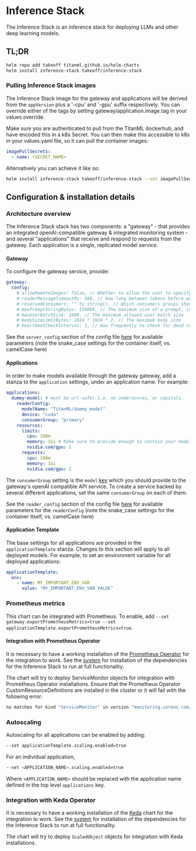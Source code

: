 # Inference Stack

The Inference Stack is an inference stack for deploying LLMs and other deep learning models.

## TL;DR

```bash
helm repo add takeoff titanml.github.io/helm-charts
helm install inference-stack takeoff/inference-stack
```

### Pulling Inference Stack images

The Inference Stack image for the gateway and applications will be derived from the `appVersion` plus a '-cpu' and '-gpu' suffix respectively. You can override either of the tags by setting gateway/application.image.tag in your values override.

Make sure you are authenticated to pull from the TitanML dockerhub, and have encoded this in a k8s Secret. You can then make this accessible to k8s in your values.yaml file, so it can pull the container images:

```yaml
imagePullSecrets:
  - name: <SECRET_NAME>
```

Alternatively you can achieve it like so:

```bash
helm install inference-stack takeoff/inference-stack --set imagePullSecrets[0].name=<SECRET_NAME>
```

## Configuration & installation details

### Architecture overview

The Inference Stack stack has two components: a "gateway" - that provides an integrated openAI-compatible gateway & integrated monitoring system - and several "applications" that receive and respond to requests from the gateway.
Each application is a single, replicated model service.

#### Gateway

To configure the gateway service, provide:

```yaml
gateway:
  config:
    # allowRemoteImages: false, // Whether to allow the user to specify url image requests
    # readerMessageTimeoutMs: 500, // How long between tokens before we timeout a reader.
    # reservedConsumers: "".to_string(), // Which consumers groups should buffer requests, rather than rejecting them
    # maxPromptStringBytes: 150000, // The maximum size of a prompt, in bytes
    # maxUserBatchSize: 1000, // The maximum allowed user batch size
    # bodySizeLimitBytes: 1024 * 1024 * 2, // The maximum body size
    # heartbeatCheckInterval: 1, // How frequently to check for dead readers. 0 means never
```

See the `server_config` section of the config file [here](https://docs.titanml.co/apis/launch_parameters) for available parameters (note the snake_case settings for the container itself, vs. camelCase here)

#### Applications

In order to make models available through the gateway gateway, add a stanza to the `application` settings, under an application name. For example:

```yaml
applications:
  dummy-model: # must be url-safe! i.e. no underscores, or capitals.
    readerConfig:
      modelName: "TitanML/dummy_model"
      device: "cuda"
      consumerGroup: "primary"
    resources:
      limits:
        cpu: 100m
        memory: 1Gi # Make sure to provide enough to contain your model
        nvidia.com/gpu: 1
      requests:
        cpu: 100m
        memory: 1Gi
        nvidia.com/gpu: 1
```

The `consumerGroup` setting is the `model` [key](https://platform.openai.com/docs/guides/text-generation) which you should provide to the gateway's openAI compatible API service.
To create a service backed by several different applications, set the same `consumerGroup` on each of them.

See the `reader_config` section of the config file [here](https://docs.titanml.co/apis/launch_parameters) for available parameters for the `readerConfig` (note the snake_case settings for the container itself, vs. camelCase here)

#### Application Template

The base settings for all applications are provided in the `applicationTemplate` stanza. Changes to this section will apply to all deployed models. For example, to set an environment variable for all deployed applications:

```yaml
applicationTemplate:
  env:
    - name: MY_IMPORTANT_ENV_VAR
      value: "MY_IMPORTANT_ENV_VAR_VALUE"
```

### Prometheus metrics

This chart can be integrated with Prometheus.
To enable, add `--set gateway.exportPrometheusMetrics=true --set applicationTemplate.exportPrometheusMetrics=true`.

#### Integration with Prometheus Operator

It is necessary to have a working installation of the [Prometheus Operator](https://github.com/prometheus-operator/prometheus-operator) for the integration to work. See the [system](https://github.com/titanml/helm-charts/tree/main/system) for installation of the dependencies for the Inference Stack to run at full functionality.

The chart will try to deploy ServiceMonitor objects for integration with Prometheus Operator installations.
Ensure that the Prometheus Operator CustomResourceDefinitions are installed in the cluster or it will fail with the following error:

```bash
no matches for kind "ServiceMonitor" in version "monitoring.coreos.com/v1"
```

### Autoscaling

Autoscaling for all applications can be enabled by adding:

```bash
--set applicationTemplate.scaling.enabled=true
```

For an individual application,

```bash
--set <APPLICATION_NAME>.scaling.enabled=true
```

Where `<APPLICATION_NAME>` should be replaced with the application name defined in the top level `applications` key.

### Integration with Keda Operator

It is necessary to have a working installation of the [Keda](https://keda.sh/docs/2.16/concepts/) chart for the integration to work. See the [system](https://github.com/titanml/helm-charts/tree/main/system) for installation of the dependencies for the Inference Stack to run at full functionality.

The chart will try to deploy `ScaledObject` objects for integration with Keda installations.

